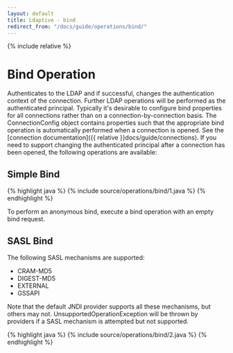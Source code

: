 ```yaml
---
layout: default
title: Ldaptive - bind
redirect_from: "/docs/guide/operations/bind/"
---
```


{% include relative %}

# Bind Operation

Authenticates to the LDAP and if successful, changes the authentication context of the connection. Further LDAP operations will be performed as the authenticated principal. Typically it's desirable to configure bind properties for all connections rather than on a connection-by-connection basis. The ConnectionConfig object contains properties such that the appropriate bind operation is automatically performed when a connection is opened. See the [connection documentation]({{ relative }}docs/guide/connections). If you need to support changing the authenticated principal after a connection has been opened, the following operations are available:

## Simple Bind

{% highlight java %}
{% include source/operations/bind/1.java %}
{% endhighlight %}

To perform an anonymous bind, execute a bind operation with an empty bind request.

## SASL Bind

The following SASL mechanisms are supported:
- CRAM-MD5
- DIGEST-MD5
- EXTERNAL
- GSSAPI

Note that the default JNDI provider supports all these mechanisms, but others may not. UnsupportedOperationException will be thrown by providers if a SASL mechanism is attempted but not supported.

{% highlight java %}
{% include source/operations/bind/2.java %}
{% endhighlight %}

